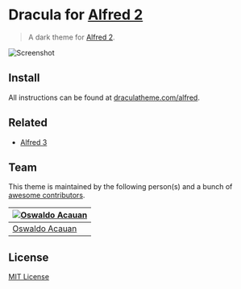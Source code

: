 # Dracula for [Alfred 2](http://alfredapp.com)

> A dark theme for [Alfred 2](http://alfredapp.com).

![Screenshot](https://draculatheme.com/assets/img/screenshots/alfred.png)

## Install

All instructions can be found at [draculatheme.com/alfred](https://draculatheme.com/alfred).

## Related

* [Alfred 3](https://github.com/dracula/alfred/tree/master)

## Team

This theme is maintained by the following person(s) and a bunch of [awesome contributors](https://github.com/dracula/alfred/graphs/contributors).

[![Oswaldo Acauan](https://avatars2.githubusercontent.com/u/1268518?v=3&s=70)](https://github.com/oswaldoacauan) |
--- |
[Oswaldo Acauan](https://github.com/oswaldoacauan) |

## License

[MIT License](./LICENSE)
